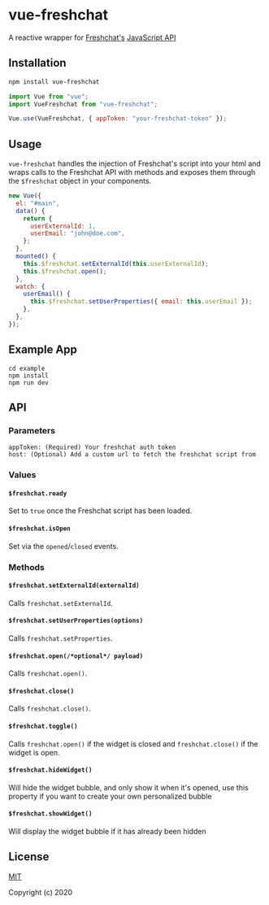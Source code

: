 # vue-freshchat

A reactive wrapper for [Freshchat's](https://www.freshworks.com/live-chat-software/) [JavaScript API](https://developers.freshchat.com/web-sdk/)

## Installation

```bash
npm install vue-freshchat
```

```javascript
import Vue from "vue";
import VueFreshchat from "vue-freshchat";

Vue.use(VueFreshchat, { appToken: "your-freshchat-token" });
```

## Usage

`vue-freshchat` handles the injection of Freshchat's script into your html and wraps calls to the Freshchat API with methods and exposes them through the `$freshchat` object in your components.

```javascript
new Vue({
  el: "#main",
  data() {
    return {
      userExternalId: 1,
      userEmail: "john@doe.com",
    };
  },
  mounted() {
    this.$freshchat.setExternalId(this.userExternalId);
    this.$freshchat.open();
  },
  watch: {
    userEmail() {
      this.$freshchat.setUserProperties({ email: this.userEmail });
    },
  },
});
```

## Example App

```
cd example
npm install
npm run dev
```

## API

### Parameters

```
appToken: (Required) Your freshchat auth token
host: (Optional) Add a custom url to fetch the freshchat script from
```

### Values

#### `$freshchat.ready`

Set to `true` once the Freshchat script has been loaded.

#### `$freshchat.isOpen`

Set via the `opened`/`closed` events.

### Methods

#### `$freshchat.setExternalId(externalId)`

Calls `freshchat.setExternalId`.

#### `$freshchat.setUserProperties(options)`

Calls `freshchat.setProperties`.

#### `$freshchat.open(/*optional*/ payload)`

Calls `freshchat.open()`.

#### `$freshchat.close()`

Calls `freshchat.close()`.

#### `$freshchat.toggle()`

Calls `freshchat.open()` if the widget is closed and `freshchat.close()` if the widget is open.

#### `$freshchat.hideWidget()`

Will hide the widget bubble, and only show it when it's opened, use this property if you want to create your own personalized bubble

#### `$freshchat.showWidget()`

Will display the widget bubble if it has already been hidden

## License

[MIT](http://opensource.org/licenses/MIT)

Copyright (c) 2020
